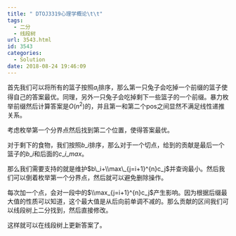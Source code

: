 ```yaml
---
title: " DTOJ3319心理学概论\t\t"
tags:
  - 二分
  - 线段树
url: 3543.html
id: 3543
categories:
  - Solution
date: 2018-08-24 19:46:09
---
```


首先我们可以将所有的篮子按照$a_i$排序，那么第一只兔子会吃掉一个前缀的篮子使得自己的答案最优。同理，另外一只兔子会吃掉剩下一些篮子的一个前缀。暴力枚举前缀然后计算答案是$O(n^2)$的，并且第一和第二个pos之间显然不满足线性递推关系。

考虑枚举第一个分界点然后找到第二个位置，使得答案最优。

对于剩下的食物，我们按照$b\_i$排序，那么对于一个切点，给到的贡献是最后一个篮子的$b\_i$和后面的${c\_i}\_{max}$。

那么我们需要支持的就是维护$b\_i+\\max\_{j=i+1}^{n}c_j$并查询最小。然后我们可以倒着枚举第一个分界点，然后就可以避免删除操作。

每次加一个点，会对一段中的$\\max_{j=i+1}^{n}c_j$产生影响。因为根据后缀最大值的性质可以知道，这个最大值是从后向前单调不减的。那么贡献的区间我们可以线段树上二分找到，然后直接修改。

这样就可以在线段树上更新答案了。